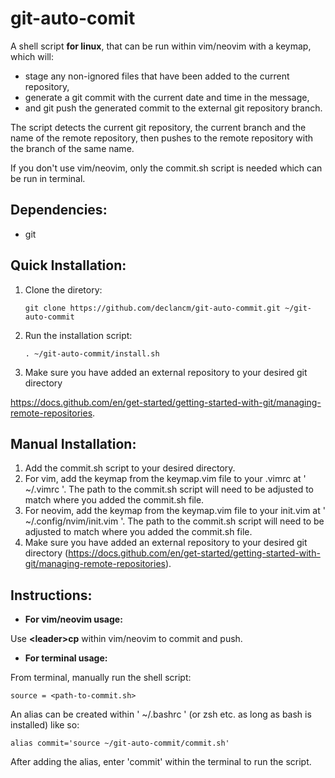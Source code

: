 # git-auto-comit
A shell script **for linux**, that can be run within vim/neovim with a keymap, which will:
- stage any non-ignored files that have been added to the current repository,
- generate a git commit with the current date and time in the message,
- and git push the generated commit to the external git repository branch.

The script detects the current git repository, the current branch and the name of the remote repository, then pushes to the remote repository with the branch of the same name.

If you don't use vim/neovim, only the commit.sh script is needed which can be run in terminal.

## Dependencies:
- git

## Quick Installation:
1. Clone the diretory:

       git clone https://github.com/declancm/git-auto-commit.git ~/git-auto-commit


2. Run the installation script:

       . ~/git-auto-commit/install.sh

3. Make sure you have added an external repository to your desired git directory

https://docs.github.com/en/get-started/getting-started-with-git/managing-remote-repositories.

## Manual Installation:
1. Add the commit.sh script to your desired directory.
2. For vim, add the keymap from the keymap.vim file to your .vimrc at ' ~/.vimrc '. The path to the commit.sh script will need to be adjusted to match where you added the commit.sh file.
3. For neovim, add the keymap from the keymap.vim file to your init.vim at ' ~/.config/nvim/init.vim '. The path to the commit.sh script will need to be adjusted to match where you added the commit.sh file.
4. Make sure you have added an external repository to your desired git directory (https://docs.github.com/en/get-started/getting-started-with-git/managing-remote-repositories).

## Instructions:
- **For vim/neovim usage:**

Use **\<leader\>cp** within vim/neovim to commit and push.

- **For terminal usage:**

From terminal, manually run the shell script:

    source = <path-to-commit.sh>

An alias can be created within ' ~/.bashrc ' (or zsh etc. as long as bash is installed) like so:

    alias commit='source ~/git-auto-commit/commit.sh'

After adding the alias, enter 'commit' within the terminal to run the script.
